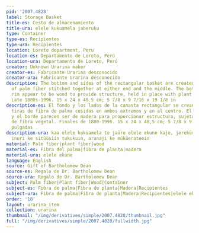 ```yaml
---
pid: '2007.4828'
label: Storage Basket
title-es: Cesto de almacenamiento
title-ura: elele kukuamela jaberuku
type: Container
type-es: Recipientes
type-ura: Recipientes
location: Loreto department, Peru
location-es: Departamento de Loreto, Perú
location-ura: Departamento de Loreto, Perú
creator: Unknown Urarina maker
creator-es: Fabricante Urarina desconocido
creator-ura: Fabricante Urarina desconocido
description: The bottom and sides of the rectangular basket are created from strips
  of palm fiber stitched together at either end and the middle. The bottom edge and
  rim appear to be wood to provide structure, held in place with plant fiber string.
  Late 1800s-1996. 15 x 24 x 48.5 cm; 5 7/8 x 9 7/16 x 19 1/8 in
description-es: El fondo y los lados de la canasta rectangular se crean a partir de
  tiras de fibra de palma cosidas en ambos extremos y en el centro. El borde inferior
  y el borde parecen ser de madera para proporcionar estructura, sujetados con cuerdas
  de fibra vegetal. Finales de 1800-1996. 15 x 24 x 48,5 cm; 5 7/8 x 9 7/16 x 19 1/8
  pulgadas
description-ura: kaa elele kukuamela te jaüre elele ekune kaje, jerekürüane tabinejein,
  inuri ke sitüüsiin tukukuin, aranaji ke müküerateein
material: Palm fiber|plant fiber|wood
material-es: Fibra del palma|fibra de planta|madera
material-ura: elele ekune
language: English
source: Gift of Bartholomew Dean
source-es: Regalo de Dr. Bartholomew Dean
source-ura: Regalo de Dr. Bartholomew Dean
subject: Palm fiber|Plant fiber|Wood|Container
subject-es: Fibra de palma|Fibra de planta|Madera|Recipientes
subject-ura: Fibra de palma|Fibra de planta|Madera|Recipientes|elele ekune
order: '18'
layout: urarina_item
collection: urarina
thumbnail: "/img/derivatives/simple/2007.4828/thumbnail.jpg"
full: "/img/derivatives/simple/2007.4828/fullwidth.jpg"
---
```

